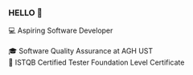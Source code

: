 ### HELLO 👋

:computer: Aspiring Software Developer <br>  
:mortar_board: Software Quality Assurance at AGH UST <br>
:page_with_curl: ISTQB Certified Tester Foundation Level Certificate
